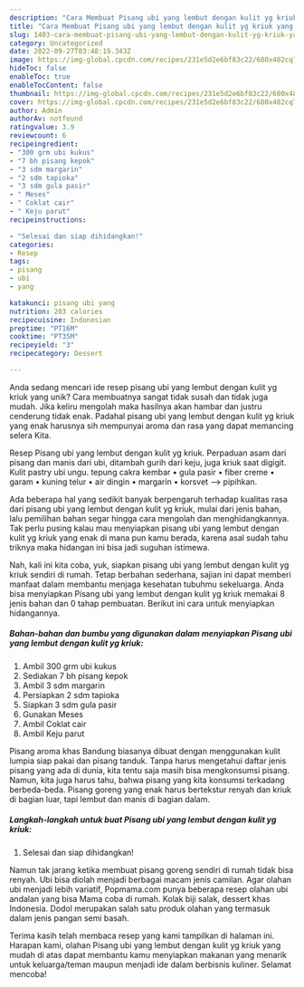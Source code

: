```yaml
---
description: "Cara Membuat Pisang ubi yang lembut dengan kulit yg kriuk yang Mantap"
title: "Cara Membuat Pisang ubi yang lembut dengan kulit yg kriuk yang Mantap"
slug: 1403-cara-membuat-pisang-ubi-yang-lembut-dengan-kulit-yg-kriuk-yang-mantap
category: Uncategorized
date: 2022-09-27T03:48:19.343Z
image: https://img-global.cpcdn.com/recipes/231e5d2e6bf83c22/680x482cq70/pisang-ubi-yang-lembut-dengan-kulit-yg-kriuk-foto-resep-utama.jpg
hideToc: false
enableToc: true
enableTocContent: false
thumbnail: https://img-global.cpcdn.com/recipes/231e5d2e6bf83c22/680x482cq70/pisang-ubi-yang-lembut-dengan-kulit-yg-kriuk-foto-resep-utama.jpg
cover: https://img-global.cpcdn.com/recipes/231e5d2e6bf83c22/680x482cq70/pisang-ubi-yang-lembut-dengan-kulit-yg-kriuk-foto-resep-utama.jpg
author: Admin
authorAv: notfound
ratingvalue: 3.9
reviewcount: 6
recipeingredient:
- "300 grm ubi kukus"
- "7 bh pisang kepok"
- "3 sdm margarin"
- "2 sdm tapioka"
- "3 sdm gula pasir"
- " Meses"
- " Coklat cair"
- " Keju parut"
recipeinstructions:

- "Selesai dan siap dihidangkan!"
categories:
- Resep
tags:
- pisang
- ubi
- yang

katakunci: pisang ubi yang 
nutrition: 203 calories
recipecuisine: Indonesian
preptime: "PT16M"
cooktime: "PT35M"
recipeyield: "3"
recipecategory: Dessert

---
```





Anda sedang mencari ide resep pisang ubi yang lembut dengan kulit yg kriuk yang unik? Cara membuatnya sangat tidak susah dan tidak juga mudah. Jika keliru mengolah maka hasilnya akan hambar dan justru cenderung tidak enak. Padahal pisang ubi yang lembut dengan kulit yg kriuk yang enak harusnya sih mempunyai aroma dan rasa yang dapat memancing selera Kita.





Resep Pisang ubi yang lembut dengan kulit yg kriuk. Perpaduan asam dari pisang dan manis dari ubi, ditambah gurih dari keju, juga kriuk saat digigit. Kulit pastry ubi ungu. tepung cakra kembar • gula pasir • fiber creme • garam • kuning telur • air dingin • margarin • korsvet --&gt; pipihkan.

Ada beberapa hal yang sedikit banyak berpengaruh terhadap kualitas rasa dari pisang ubi yang lembut dengan kulit yg kriuk, mulai dari jenis bahan, lalu pemilihan bahan segar hingga cara mengolah dan menghidangkannya. Tak perlu pusing kalau mau menyiapkan pisang ubi yang lembut dengan kulit yg kriuk yang enak di mana pun kamu berada, karena asal sudah tahu triknya maka hidangan ini bisa jadi suguhan istimewa.






Nah, kali ini kita coba, yuk, siapkan pisang ubi yang lembut dengan kulit yg kriuk sendiri di rumah. Tetap berbahan sederhana, sajian ini dapat memberi manfaat dalam membantu menjaga kesehatan tubuhmu sekeluarga. Anda bisa menyiapkan Pisang ubi yang lembut dengan kulit yg kriuk memakai 8 jenis bahan dan 0 tahap pembuatan. Berikut ini cara untuk menyiapkan hidangannya.

<!--inarticleads1-->

##### Bahan-bahan dan bumbu yang digunakan dalam menyiapkan Pisang ubi yang lembut dengan kulit yg kriuk:

1. Ambil 300 grm ubi kukus
1. Sediakan 7 bh pisang kepok
1. Ambil 3 sdm margarin
1. Persiapkan 2 sdm tapioka
1. Siapkan 3 sdm gula pasir
1. Gunakan  Meses
1. Ambil  Coklat cair
1. Ambil  Keju parut


Pisang aroma khas Bandung biasanya dibuat dengan menggunakan kulit lumpia siap pakai dan pisang tanduk. Tanpa harus mengetahui daftar jenis pisang yang ada di dunia, kita tentu saja masih bisa mengkonsumsi pisang. Namun, kita juga harus tahu, bahwa pisang yang kita konsumsi terkadang berbeda-beda. Pisang goreng yang enak harus bertekstur renyah dan kriuk di bagian luar, tapi lembut dan manis di bagian dalam. 

<!--inarticleads2-->

##### Langkah-langkah untuk buat Pisang ubi yang lembut dengan kulit yg kriuk:


1. Selesai dan siap dihidangkan!

Namun tak jarang ketika membuat pisang goreng sendiri di rumah tidak bisa renyah. Ubi bisa diolah menjadi berbagai macam jenis camilan. Agar olahan ubi menjadi lebih variatif, Popmama.com punya beberapa resep olahan ubi andalan yang bisa Mama coba di rumah. Kolak biji salak, dessert khas Indonesia. Dodol merupakan salah satu produk olahan yang termasuk dalam jenis pangan semi basah. 

Terima kasih telah membaca resep yang kami tampilkan di halaman ini. Harapan kami, olahan Pisang ubi yang lembut dengan kulit yg kriuk yang mudah di atas dapat membantu kamu menyiapkan makanan yang menarik untuk keluarga/teman maupun menjadi ide dalam berbisnis kuliner. Selamat mencoba!

